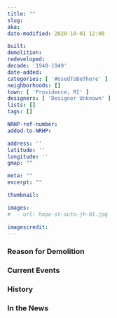```yaml
---
title: ""
slug: 
aka: 
date-modified: 2020-10-01 12:00

built: 
demolition: 
redeveloped: 
decade: '1940-1949'
date-added:
categories: [ '#UsedToBeThere' ]
neighborhoods: []
town: [ 'Providence, RI' ]
designers: [ 'Designer Unknown' ]
lists: []
tags: []

NRHP-ref-number:
added-to-NRHP:

address: ''
latitude: ''
longitude: ''
gmap: ""

meta: ""
excerpt: ""

thumbnail: 

images:
#  - url: hope-st-auto-jh-01.jpg

imagescredit: 
---
```


### Reason for Demolition


### Current Events


### History


### In the News
